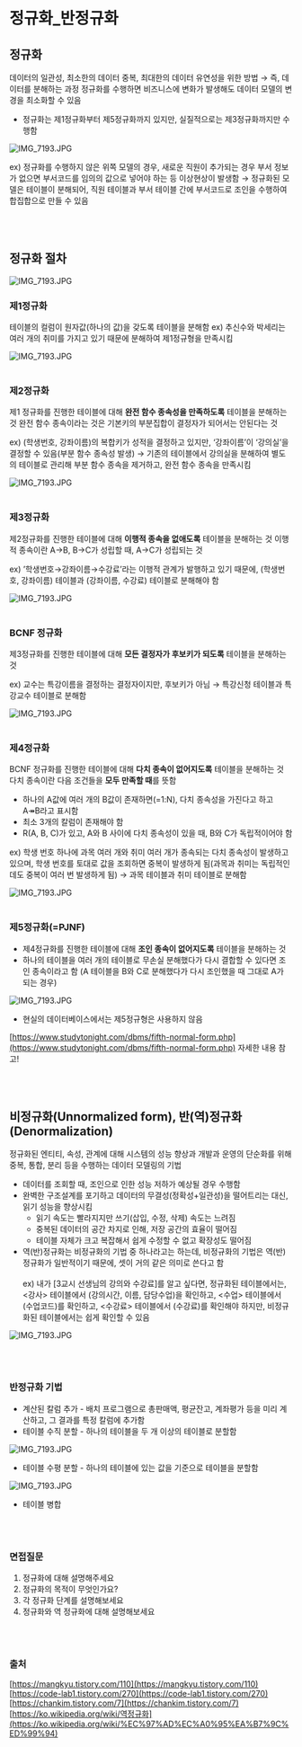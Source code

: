 # 정규화_반정규화

## 정규화
데이터의 일관성, 최소한의 데이터 중복, 최대한의 데이터 유연성을 위한 방법 → 즉, 데이터를 분해하는 과정
정규화를 수행하면 비즈니스에 변화가 발생해도 데이터 모델의 변경을 최소화할 수 있음

- 정규화는 제1정규화부터 제5정규화까지 있지만, 실질적으로는 제3정규화까지만 수행함

![IMG_7193.JPG](./image/normalization_1.JPG)

ex) 정규화를 수행하지 않은 위쪽 모델의 경우, 새로운 직원이 추가되는 경우 부서 정보가 없으면 부서코드를 임의의 값으로 넣어야 하는 등 이상현상이 발생함 
→ 정규화된 모델은 테이블이 분해되어, 직원 테이블과 부서 테이블 간에 부서코드로 조인을 수행하여 합집합으로 만들 수 있음 

<br></br>

## 정규화 절차
![IMG_7193.JPG](./image/normalization_2.png)    

### 제1정규화
테이블의 컬럼이 원자값(하나의 값)을 갖도록 테이블을 분해함 
ex) 추신수와 박세리는 여러 개의 취미를 가지고 있기 때문에 분해하여 제1정규형을 만족시킴 

![IMG_7193.JPG](./image/normalization_3.png)
<br></br>
### 제2정규화
제1 정규화를 진행한 테이블에 대해 **완전 함수 종속성을 만족하도록** 테이블을 분해하는 것
완전 함수 종속이라는 것은 기본키의 부분집합이 결정자가 되어서는 안된다는 것

ex) (학생번호, 강좌이름)의 복합키가 성적을 결정하고 있지만, ‘강좌이름’이 ‘강의실’을 결정할 수 있음(부분 함수 종속성 발생) → 기존의 테이블에서 강의실을 분해하여 별도의 테이블로 관리해 부분 함수 종속을 제거하고, 완전 함수 종속을 만족시킴  

![IMG_7193.JPG](./image/normalization_4.png)
<br></br>
### 제3정규화
제2정규화를 진행한 테이블에 대해 **이행적 종속을 없애도록** 테이블을 분해하는 것 
이행적 종속이란 A→B, B→C가 성립할 때, A→C가 성립되는 것 

ex) ’학생번호→강좌이름→수강료’라는 이행적 관계가 발행하고 있기 때문에, (학생번호, 강좌이름) 테이블과 (강좌이름, 수강료) 테이블로 분해해야 함 

![IMG_7193.JPG](./image/normalization_5.png)
<br></br>
### BCNF 정규화
제3정규화를 진행한 테이블에 대해 **모든 결정자가 후보키가 되도록** 테이블을 분해하는 것 

ex) 교수는 특강이름을 결정하는 결정자이지만, 후보키가 아님 → 특강신청 테이블과 특강교수 테이블로 분해함 

![IMG_7193.JPG](./image/normalization_6.png)
<br></br>
### 제4정규화
BCNF 정규화를 진행한 테이블에 대해 **다치 종속이 없어지도록** 테이블을 분해하는 것 
다치 종속이란 다음 조건들을 **모두 만족할 때**를 뜻함 

- 하나의 A값에 여러 개의 B값이 존재하면(=1:N), 다치 종속성을 가진다고 하고 A↠B라고 표시함
- 최소 3개의 칼럼이 존재해야 함
- R(A, B, C)가 있고, A와 B 사이에 다치 종속성이 있을 때, B와 C가 독립적이어야 함

ex) 학생 번호 하나에 과목 여러 개와 취미 여러 개가 종속되는 다치 종속성이 발생하고 있으며, 학생 번호를 토대로 값을 조회하면 중복이 발생하게 됨(과목과 취미는 독립적인데도 중복이 여러 번 발생하게 됨)
→ 과목 테이블과 취미 테이블로 분해함

![IMG_7193.JPG](./image/normalization_7.png)
<br></br>
### 제5정규화(=PJNF)

- 제4정규화를 진행한 테이블에 대해 **조인 종속이 없어지도록** 테이블을 분해하는 것
- 하나의 테이블을 여러 개의 테이블로 무손실 분해했다가 다시 결합할 수 있다면 조인 종속이라고 함 
(A 테이블을 B와 C로 분해했다가 다시 조인했을 때 그대로 A가 되는 경우)
    
![IMG_7193.JPG](./image/normalization_8.png)
    
- 현실의 데이터베이스에서는 제5정규형은 사용하지 않음

[https://www.studytonight.com/dbms/fifth-normal-form.php](https://www.studytonight.com/dbms/fifth-normal-form.php) 자세한 내용 참고!

<br></br>

## 비정규화(Unnormalized form), 반(역)정규화(Denormalization)
정규화된 엔티티, 속성, 관계에 대해 시스템의 성능 향상과 개발과 운영의 단순화를 위해 중복, 통합, 분리 등을 수행하는 데이터 모델링의 기법 

- 데이터를 조회할 때, 조인으로 인한 성능 저하가 예상될 경우 수행함
- 완벽한 구조설계를 포기하고 데이터의 무결성(정확성+일관성)을 떨어트리는 대신, 읽기 성능을 향상시킴
    - 읽기 속도는 빨라지지만 쓰기(삽입, 수정, 삭제) 속도는 느려짐
    - 중복된 데이터의 공간 차지로 인해, 저장 공간의 효율이 떨어짐
    - 테이블 자체가 크고 복잡해서 쉽게 수정할 수 없고 확장성도 떨어짐
- 역(반)정규화는 비정규화의 기법 중 하나라고는 하는데, 비정규화의 기법은 역(반)정규화가 일반적이기 때문에, 셋이 거의 같은 의미로 쓴다고 함
<br></br>
ex) 내가 [3교시 선생님의 강의와 수강료]를 알고 싶다면, 
정규화된 테이블에서는, <강사> 테이블에서 (강의시간, 이름, 담당수업)을 확인하고, <수업> 테이블에서 (수업코드)를 확인하고, <수강료> 테이블에서 (수강료)를 확인해야 하지만, 
비정규화된 테이블에서는 쉽게 확인할 수 있음

![IMG_7193.JPG](./image/normalization_9.png)

<br></br>
### 반정규화 기법

- 계산된 칼럼 추가 - 배치 프로그램으로 총판매액, 평균잔고, 계좌평가 등을 미리 계산하고, 그 결과를 특정 칼럼에 추가함
- 테이블 수직 분할 - 하나의 테이블을 두 개 이상의 테이블로 분할함
    
![IMG_7193.JPG](./image/normalization_10.jpg)
    
- 테이블 수평 분할 - 하나의 테이블에 있는 값을 기준으로 테이블을 분할함
    
![IMG_7193.JPG](./image/normalization_11.jpg)
    
- 테이블 병합

<br></br>

### 면접질문
1. 정규화에 대해 설명해주세요
2. 정규화의 목적이 무엇인가요?
3. 각 정규화 단계를 설명해보세요
4. 정규화와 역 정규화에 대해 설명해보세요 

<br></br>

### 출처
[https://mangkyu.tistory.com/110](https://mangkyu.tistory.com/110)    
[https://code-lab1.tistory.com/270](https://code-lab1.tistory.com/270)     
[https://chankim.tistory.com/7](https://chankim.tistory.com/7)    
[https://ko.wikipedia.org/wiki/역정규화](https://ko.wikipedia.org/wiki/%EC%97%AD%EC%A0%95%EA%B7%9C%ED%99%94)
